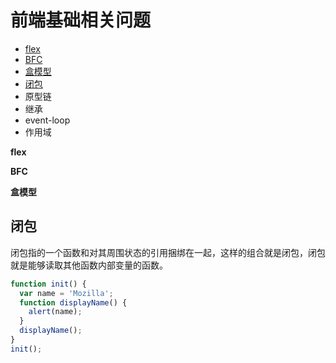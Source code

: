 # 前端基础相关问题

- [flex](#flex)
- [BFC](#BFC)
- [盒模型](#hemoxing)
- [闭包](#闭包)
- 原型链
- 继承
- event-loop
- 作用域

<a id="flex"></a>
**flex**

<a id="BFC"></a>
**BFC**

<a id="hemoxing"></a>
**盒模型**

<a id="闭包"></a>

## 闭包

闭包指的一个函数和对其周围状态的引用捆绑在一起，这样的组合就是闭包，闭包就是能够读取其他函数内部变量的函数。

```js
function init() {
  var name = 'Mozilla';
  function displayName() {
    alert(name);
  }
  displayName();
}
init();
```
